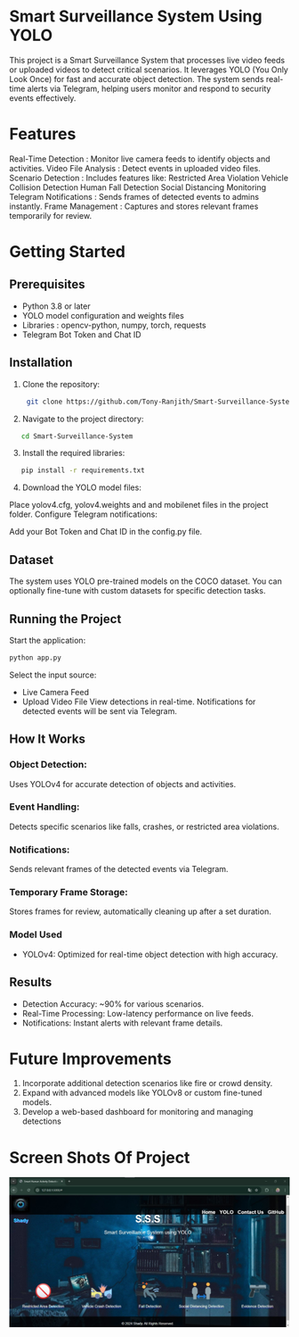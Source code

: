 # Smart Surveillance System Using YOLO
This project is a Smart Surveillance System that processes live video feeds or uploaded videos to detect critical scenarios. It leverages YOLO (You Only Look Once) for fast and accurate object detection. The system sends real-time alerts via Telegram, helping users monitor and respond to security events effectively.

# Features
 Real-Time Detection : Monitor live camera feeds to identify objects and activities.
 Video File Analysis : Detect events in uploaded video files.
 Scenario Detection : Includes features like:
Restricted Area Violation
Vehicle Collision Detection
Human Fall Detection
Social Distancing Monitoring
Telegram Notifications : Sends frames of detected events to admins instantly.
Frame Management : Captures and stores relevant frames temporarily for review.
# Getting Started
## Prerequisites
- Python 3.8 or later
- YOLO model configuration and weights files
- Libraries : opencv-python, numpy, torch, requests
- Telegram Bot Token and Chat ID
## Installation
1. Clone the repository:

   ```bash
    git clone https://github.com/Tony-Ranjith/Smart-Surveillance-System.git
   ``` 
2. Navigate to the project directory:

```bash
   cd Smart-Surveillance-System
```
3. Install the required libraries:

```bash
   pip install -r requirements.txt
```
4. Download the YOLO model files:

Place yolov4.cfg, yolov4.weights and and mobilenet files in the project folder. 
Configure Telegram notifications:

Add your Bot Token and Chat ID in the config.py file.
## Dataset
The system uses YOLO pre-trained models on the COCO dataset. You can optionally fine-tune with custom datasets for specific detection tasks.

## Running the Project
Start the application:

```bash
python app.py
```
Select the input source:

- Live Camera Feed
- Upload Video File
View detections in real-time. Notifications for detected events will be sent via Telegram.

## How It Works
### Object Detection:
Uses YOLOv4 for accurate detection of objects and activities.
### Event Handling:
Detects specific scenarios like falls, crashes, or restricted area violations.
### Notifications:
Sends relevant frames of the detected events via Telegram.
### Temporary Frame Storage:
Stores frames for review, automatically cleaning up after a set duration.
### Model Used
- YOLOv4: Optimized for real-time object detection with high accuracy.
## Results
- Detection Accuracy: ~90% for various scenarios.
- Real-Time Processing: Low-latency performance on live feeds.
- Notifications: Instant alerts with relevant frame details.
# Future Improvements
1. Incorporate additional detection scenarios like fire or crowd density.
2. Expand with advanced models like YOLOv8 or custom fine-tuned models.
3. Develop a web-based dashboard for monitoring and managing detections
# Screen Shots Of Project
![Input Screen](images/Home-Page.jpg)
